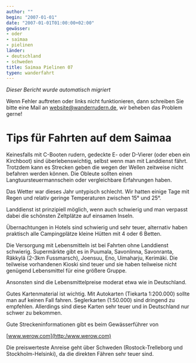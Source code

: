```yaml
---
author: ""
begin: "2007-01-01"
date: "2007-01-01T01:00:00+02:00"
gewässer:
- oder
- saimaa
- pielinen
länder:
- deutschland
- schweden
title: Saimaa Pielinen 07
typen: wanderfahrt
---
```



*Dieser Bericht wurde automatisch migriert*

Wenn Fehler auftreten oder links nicht funktionieren, dann schreiben Sie bitte eine Mail an website@wanderrudern.de, wir beheben das Problem gerne!



# Tips für Fahrten auf dem Saimaa


Keinesfalls mit C-Booten rudern, gedeckte E- oder D-Vierer (oder eben ein Kirchboot) sind überlebenswichtig, selbst wenn man mit Landdienst fährt. Trotzdem kann es Strecken geben die wegen der Wellen zeitweise nicht befahren werden können. Die Obleute sollten einen Langtuursteuermannschein oder vergleichbare Erfahrungen haben.

Das Wetter war dieses Jahr untypisch schlecht. Wir hatten einige Tage mit Regen und relativ geringe Temperaturen zwischen 15° und 25°.

Landdienst ist prinzipiell möglich, wenn auch schwierig und man verpasst dabei die schönsten Zeltplätze auf einsamen Inseln.

Übernachtungen in Hotels sind schwierig und sehr teuer, alternativ haben praktisch alle Campingplätze kleine Hütten mit 4 oder 6 Betten.

Die Versorgung mit Lebensmitteln ist bei Fahrten ohne Landdienst schwierig. Supermärkte gibt es in Puumala, Savonlinna, Savonranta, Räkkylä (2-3km Fussmarsch), Joensuu, Eno, Uimaharju, Kerimäki. Die teilweise vorhandenen Kioski sind teuer und sie haben teilweise nicht genügend Lebensmittel für eine größere Gruppe.

Ansonsten sind die Lebensmittelpreise moderat etwa wie in Deutschland.

Gutes Kartenmaterial ist wichtig. Mit Autokarten (Tiekarta 1:200.000) sollte man auf keinen Fall fahren. Seglerkarten (1:50.000) sind dringend zu empfehlen. Allerdings sind diese Karten sehr teuer und in Deutschland nur schwer zu bekommen.

Gute Streckeninformationen gibt es beim Gewässerführer von

[www.werow.com](http:/www.werow.com)

Die preiswerteste Anreise geht über Schweden (Rostock-Trelleborg und Stockholm-Helsinki), da die direkten Fähren sehr teuer sind.
